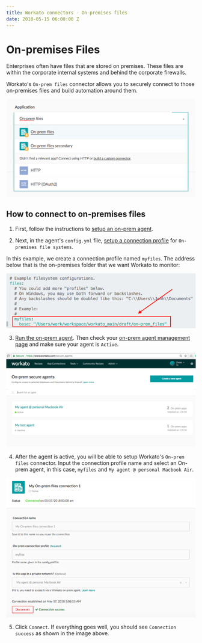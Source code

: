 ```yaml
---
title: Workato connectors - On-premises files
date: 2018-05-15 06:00:00 Z
---
```


# On-premises Files
Enterprises often have files that are stored on premises. These files are within the corporate internal systems and behind the corporate firewalls.

Workato's `On-prem files` connector allows you to securely connect to those on-premises files and build automation around them.

![On-prem files connector](/assets/images/connectors/on-prem-files/on-prem-files-connector.png)

## How to connect to on-premises files
1) First, follow the instructions to [setup an on-prem agent](https://docs.workato.com/on-prem/setup.html).

2) Next, in the agent's `config.yml` file, [setup a connection profile](https://docs.workato.com/on-prem/profile.html) for `On-premises file systems`.

In this example, we create a connection profile named `myfiles`. The address below that is the on-premises folder that we want Workato to monitor:

![On-prem files connection profile](/assets/images/connectors/on-prem-files/connection-profile.png)

3) [Run the on-prem agent](https://docs.workato.com/on-prem/run.html). Then check your [on-prem agent management page](https://www.workato.com/secure_agents) and make sure your agent is `Active`.

![On-prem agent management page](/assets/images/connectors/on-prem-files/OPA-page.png)

4) After the agent is active, you will be able to setup Workato's `On-prem files` connector. Input the connection profile name and select an On-prem agent, in this case, `myfiles` and `My agent @ personal Macbook Air`.

![On-prem files connection setup](/assets/images/connectors/on-prem-files/connector-setup.png)

5) Click `Connect`. If everything goes well, you should see `Connection success` as shown in the image above.
